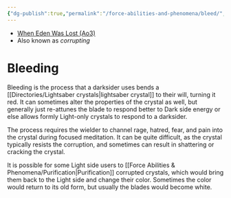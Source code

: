 ```yaml
---
{"dg-publish":true,"permalink":"/force-abilities-and-phenomena/bleed/","tags":["sith","forcepower"]}
---
```


- [When Eden Was Lost (Ao3)](https://archiveofourown.org/works/19334440/chapters/45992584)
- Also known as *corrupting*
# Bleeding
Bleeding is the process that a darksider uses bends a [[Directories/Lightsaber crystals\|lightsaber crystal]] to their will, turning it red. It can sometimes alter the properties of the crystal as well, but generally just re-attunes the blade to respond better to Dark side energy or else allows formly Light-only crystals to respond to a darksider.

The process requires the wielder to channel rage, hatred, fear, and pain into the crystal during focused meditation. It can be quite difficult, as the crystal typically resists the corruption, and sometimes can result in shattering or cracking the crystal. 

It is possible for some Light side users to [[Force Abilities & Phenomena/Purification\|Purification]] corrupted crystals, which would bring them back to the Light side and change their color. Sometimes the color would return to its old form, but usually the blades would become white. 
